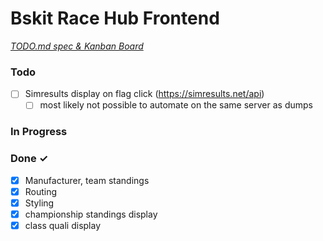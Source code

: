 # Bskit Race Hub Frontend

<em>[TODO.md spec & Kanban Board](https://bit.ly/3fCwKfM)</em>

### Todo
- [ ] Simresults display on flag click (https://simresults.net/api)
  - [ ] most likely not possible to automate on the same server as dumps

### In Progress

### Done ✓
- [x] Manufacturer, team standings
- [x] Routing
- [x] Styling
- [X] championship standings display
- [X] class quali display
